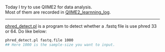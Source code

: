 Today I try to use QIIME2 for data analysis.  
Most of them are recorded in [QIIME2_learnning_log](QIIME2_learnning_log/).

***

[phred_detect.pl](phred_detect.pl) is a program to detect whether a .fastq file is use phred 33 or 64. 
Do like below:  
```Bash
phred_detect.pl fastq.file 1000
## Here 1000 is the sample-size you want to input.
```
